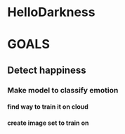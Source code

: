 # HelloDarkness

# GOALS
## 	Detect happiness 
### 		Make model to classify emotion
#### 		find way to train it on cloud
#### 		create image set to train on
